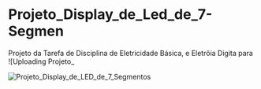 # Projeto_Display_de_Led_de_7-Segmen
Projeto da Tarefa de Disciplina de Eletricidade Básica, e Eletrôia Digita para 
![Uploading Projeto_

![Projeto_Display_de_LED_de_7_Segmentos](https://github.com/user-attachments/assets/9eec8055-4d3a-4ee0-8d12-18627fa1eed5)
